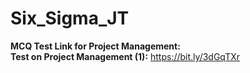 # Six_Sigma_JT

**MCQ Test Link for Project Management:**<br>
**Test on Project Management (1):** https://bit.ly/3dGqTXr
